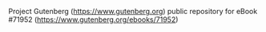 Project Gutenberg (https://www.gutenberg.org) public repository
for eBook #71952 (https://www.gutenberg.org/ebooks/71952)
